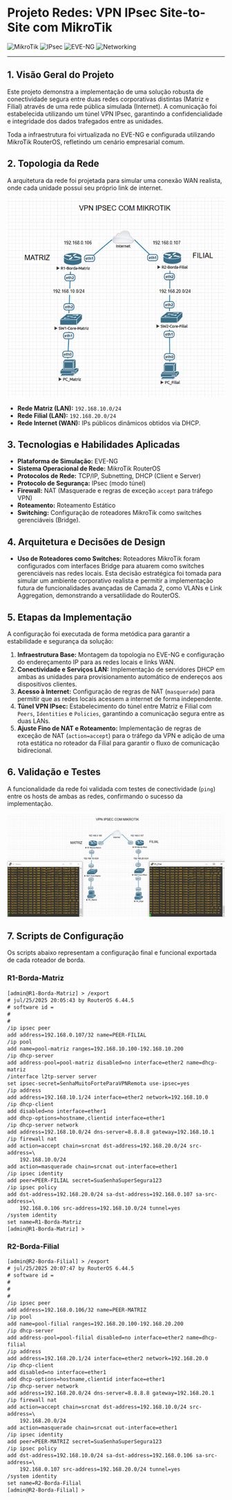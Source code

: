 # Projeto Redes: VPN IPsec Site-to-Site com MikroTik

![MikroTik](https://img.shields.io/badge/MikroTik-RouterOS-blue.svg)
![IPsec](https://img.shields.io/badge/VPN-IPsec-red.svg)
![EVE-NG](https://img.shields.io/badge/Simulação-EVE--NG-lightgrey.svg)
![Networking](https://img.shields.io/badge/Redes-TCP/IP-green.svg)

---

## 1. Visão Geral do Projeto

Este projeto demonstra a implementação de uma solução robusta de conectividade segura entre duas redes corporativas distintas (Matriz e Filial) através de uma rede pública simulada (Internet). A comunicação foi estabelecida utilizando um túnel VPN IPsec, garantindo a confidencialidade e integridade dos dados trafegados entre as unidades.

Toda a infraestrutura foi virtualizada no EVE-NG e configurada utilizando MikroTik RouterOS, refletindo um cenário empresarial comum.

## 2. Topologia da Rede

A arquitetura da rede foi projetada para simular uma conexão WAN realista, onde cada unidade possui seu próprio link de internet.


![Topologia da Rede VPN Site-to-Site](image.png)

- **Rede Matriz (LAN):** `192.168.10.0/24`
- **Rede Filial (LAN):** `192.168.20.0/24`
- **Rede Internet (WAN):** IPs públicos dinâmicos obtidos via DHCP.

## 3. Tecnologias e Habilidades Aplicadas

- **Plataforma de Simulação:** EVE-NG
- **Sistema Operacional de Rede:** MikroTik RouterOS
- **Protocolos de Rede:** TCP/IP, Subnetting, DHCP (Client e Server)
- **Protocolo de Segurança:** IPsec (modo túnel)
- **Firewall:** NAT (Masquerade e regras de exceção `accept` para tráfego VPN)
- **Roteamento:** Roteamento Estático
- **Switching:** Configuração de roteadores MikroTik como switches gerenciáveis (Bridge).

## 4. Arquitetura e Decisões de Design

- **Uso de Roteadores como Switches:** Roteadores MikroTik foram configurados com interfaces Bridge para atuarem como switches gerenciáveis nas redes locais. Esta decisão estratégica foi tomada para simular um ambiente corporativo realista e permitir a implementação futura de funcionalidades avançadas de Camada 2, como VLANs e Link Aggregation, demonstrando a versatilidade do RouterOS.

## 5. Etapas da Implementação

A configuração foi executada de forma metódica para garantir a estabilidade e segurança da solução:

1.  **Infraestrutura Base:** Montagem da topologia no EVE-NG e configuração do endereçamento IP para as redes locais e links WAN.
2.  **Conectividade e Serviços LAN:** Implementação de servidores DHCP em ambas as unidades para provisionamento automático de endereços aos dispositivos clientes.
3.  **Acesso à Internet:** Configuração de regras de NAT (`masquerade`) para permitir que as redes locais acessem a internet de forma independente.
4.  **Túnel VPN IPsec:** Estabelecimento do túnel entre Matriz e Filial com `Peers`, `Identities` e `Policies`, garantindo a comunicação segura entre as duas LANs.
5.  **Ajuste Fino de NAT e Roteamento:** Implementação de regras de exceção de NAT (`action=accept`) para o tráfego da VPN e adição de uma rota estática no roteador da Filial para garantir o fluxo de comunicação bidirecional.

## 6. Validação e Testes

A funcionalidade da rede foi validada com testes de conectividade (`ping`) entre os hosts de ambas as redes, confirmando o sucesso da implementação.

![Ping  `PC_Matriz` <> `PC_Filial`](image-1.png)

## 7. Scripts de Configuração

Os scripts abaixo representam a configuração final e funcional exportada de cada roteador de borda.

### R1-Borda-Matriz

```rsc
[admin@R1-Borda-Matriz] > /export
# jul/25/2025 20:05:43 by RouterOS 6.44.5
# software id =
#
#
/ip ipsec peer
add address=192.168.0.107/32 name=PEER-FILIAL
/ip pool
add name=pool-matriz ranges=192.168.10.100-192.168.10.200
/ip dhcp-server
add address-pool=pool-matriz disabled=no interface=ether2 name=dhcp-matriz
/interface l2tp-server server
set ipsec-secret=SenhaMuitoForteParaVPNRemota use-ipsec=yes
/ip address
add address=192.168.10.1/24 interface=ether2 network=192.168.10.0
/ip dhcp-client
add disabled=no interface=ether1
add dhcp-options=hostname,clientid interface=ether1
/ip dhcp-server network
add address=192.168.10.0/24 dns-server=8.8.8.8 gateway=192.168.10.1
/ip firewall nat
add action=accept chain=srcnat dst-address=192.168.20.0/24 src-address=\
    192.168.10.0/24
add action=masquerade chain=srcnat out-interface=ether1
/ip ipsec identity
add peer=PEER-FILIAL secret=SuaSenhaSuperSegura123
/ip ipsec policy
add dst-address=192.168.20.0/24 sa-dst-address=192.168.0.107 sa-src-address=\
    192.168.0.106 src-address=192.168.10.0/24 tunnel=yes
/system identity
set name=R1-Borda-Matriz
[admin@R1-Borda-Matriz] >

```

### R2-Borda-Filial

```rsc
[admin@R2-Borda-Filial] > /export
# jul/25/2025 20:07:47 by RouterOS 6.44.5
# software id =
#
#
#
/ip ipsec peer
add address=192.168.0.106/32 name=PEER-MATRIZ
/ip pool
add name=pool-filial ranges=192.168.20.100-192.168.20.200
/ip dhcp-server
add address-pool=pool-filial disabled=no interface=ether2 name=dhcp-filial
/ip address
add address=192.168.20.1/24 interface=ether2 network=192.168.20.0
/ip dhcp-client
add disabled=no interface=ether1
add dhcp-options=hostname,clientid interface=ether1
/ip dhcp-server network
add address=192.168.20.0/24 dns-server=8.8.8.8 gateway=192.168.20.1
/ip firewall nat
add action=accept chain=srcnat dst-address=192.168.10.0/24 src-address=\
    192.168.20.0/24
add action=masquerade chain=srcnat out-interface=ether1
/ip ipsec identity
add peer=PEER-MATRIZ secret=SuaSenhaSuperSegura123
/ip ipsec policy
add dst-address=192.168.10.0/24 sa-dst-address=192.168.0.106 sa-src-address=\
    192.168.0.107 src-address=192.168.20.0/24 tunnel=yes
/system identity
set name=R2-Borda-Filial
[admin@R2-Borda-Filial] >

```
